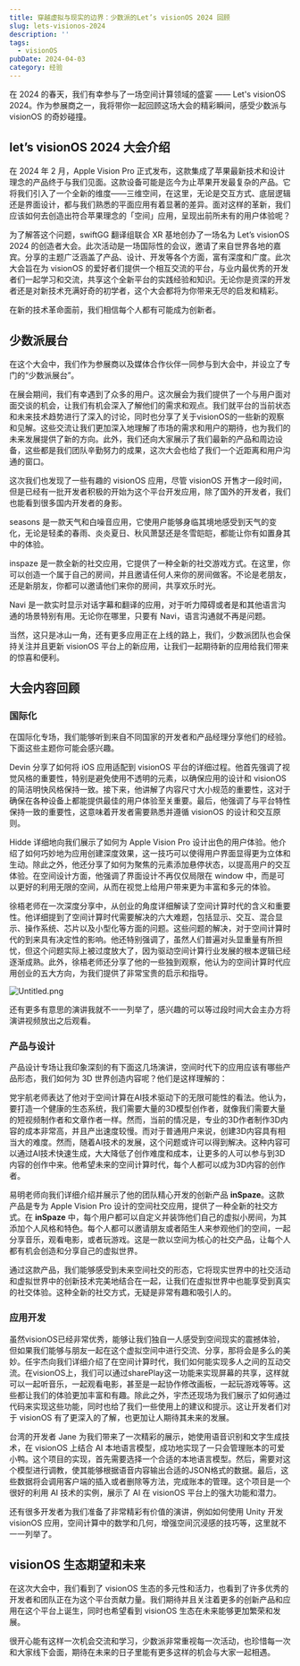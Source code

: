 ```yaml
---
title: 穿越虚拟与现实的边界：少数派的Let’s visionOS 2024 回顾
slug: lets-visionos-2024
description: ''
tags:
  - visionOS
pubDate: 2024-04-03
category: 经验
---
```


在 2024 的春天，我们有幸参与了一场空间计算领域的盛宴 —— Let's visionOS 2024。作为参展商之一，我将带你一起回顾这场大会的精彩瞬间，感受少数派与 visionOS 的奇妙碰撞。


## let’s visionOS 2024 大会介绍


在 2024 年 2 月，Apple Vision Pro 正式发布，这款集成了苹果最新技术和设计理念的产品终于与我们见面。这款设备可能是迄今为止苹果开发最复杂的产品。它将我们引入了一个全新的维度——三维空间，在这里，无论是交互方式、底层逻辑还是界面设计，都与我们熟悉的平面应用有着显著的差异。面对这样的革新，我们应该如何去创造出符合苹果理念的「空间」应用，呈现出前所未有的用户体验呢？


为了解答这个问题，swiftGG 翻译组联合 XR 基地创办了一场名为 Let’s visionOS 2024 的创造者大会。此次活动是一场国际性的会议，邀请了来自世界各地的嘉宾。分享的主题广泛涵盖了产品、设计、开发等各个方面，富有深度和广度。此次大会旨在为 visionOS 的爱好者们提供一个相互交流的平台，与业内最优秀的开发者们一起学习和交流，共享这个全新平台的实践经验和知识。无论你是资深的开发者还是对新技术充满好奇的初学者，这个大会都将为你带来无尽的启发和精彩。


在新的技术革命面前，我们相信每个人都有可能成为创新者。


## 少数派展台


在这个大会中，我们作为参展商以及媒体合作伙伴一同参与到大会中，并设立了专门的“少数派展台”。


在展会期间，我们有幸遇到了众多的用户。这次展会为我们提供了一个与用户面对面交谈的机会，让我们有机会深入了解他们的需求和观点。我们就平台的当前状态和未来技术趋势进行了深入的讨论，同时也分享了关于visionOS的一些新的观察和见解。这些交流让我们更加深入地理解了市场的需求和用户的期待，也为我们的未来发展提供了新的方向。此外，我们还向大家展示了我们最新的产品和周边设备，这些都是我们团队辛勤努力的成果，这次大会也给了我们一个近距离和用户沟通的窗口。


这次我们也发现了一些有趣的 visionOS 应用，尽管 visionOS 开售才一段时间，但是已经有一批开发者积极的开始为这个平台开发应用，除了国外的开发者，我们也能看到很多国内开发者的身影。


seasons 是一款天气和白噪音应用，它使用户能够身临其境地感受到天气的变化，无论是轻柔的春雨、炎炎夏日、秋风萧瑟还是冬雪皑皑，都能让你有如置身其中的体验。


inspaze 是一款全新的社交应用，它提供了一种全新的社交游戏方式。在这里，你可以创造一个属于自己的房间，并且邀请任何人来你的房间做客。不论是老朋友，还是新朋友，你都可以邀请他们来你的房间，共享欢乐时光。


Navi 是一款实时显示对话字幕和翻译的应用，对于听力障碍或者是和其他语言沟通的场景特别有用。无论你在哪里，只要有 Navi，语言沟通就不再是问题。


当然，这只是冰山一角，还有更多应用正在上线的路上，我们，少数派团队也会保持关注并且更新 visionOS 平台上的新应用，让我们一起期待新的应用给我们带来的惊喜和便利。


## 大会内容回顾


### 国际化


在国际化专场，我们能够听到来自不同国家的开发者和产品经理分享他们的经验。下面这些主题你可能会感兴趣。


Devin 分享了如何将 iOS 应用适配到 visionOS 平台的详细过程。他首先强调了视觉风格的重要性，特别是避免使用不透明的元素，以确保应用的设计和 visionOS 的简洁明快风格保持一致。接下来，他讲解了内容尺寸大小规范的重要性，这对于确保在各种设备上都能提供最佳的用户体验至关重要。最后，他强调了与平台特性保持一致的重要性，这意味着开发者需要熟悉并遵循 visionOS 的设计和交互原则。


Hidde 详细地向我们展示了如何为 Apple Vision Pro 设计出色的用户体验。他介绍了如何巧妙地为应用创建深度效果，这一技巧可以使得用户界面显得更为立体和生动。除此之外，他还分享了如何为聚焦的元素添加悬停状态，以提高用户的交互体验。在空间设计方面，他强调了界面设计不再仅仅局限在 window 中，而是可以更好的利用无限的空间，从而在视觉上给用户带来更为丰富和多元的体验。


徐梧老师在一次深度分享中，从创业的角度详细解读了空间计算时代的含义和重要性。他详细提到了空间计算时代需要解决的六大难题，包括显示、交互、混合显示、操作系统、芯片以及小型化等方面的问题。这些问题的解决，对于空间计算时代的到来具有决定性的影响。他还特别强调了，虽然人们普遍对头显重量有所担忧，但这个问题实际上被过度放大了，因为驱动空间计算行业发展的根本逻辑已经逐渐成熟。此外，徐梧老师还分享了他的一些独到观察，他认为的空间计算时代应用创业的五大方向，为我们提供了非常宝贵的启示和指导。


![Untitled.png](https://image.xcanoe.top/blog/e06f85386f385891e30e4ee59a329dd8.png)


还有更多有意思的演讲我就不一一列举了，感兴趣的可以等过段时间大会主办方将演讲视频放出之后观看。


### 产品与设计


产品设计专场让我印象深刻的有下面这几场演讲，空间时代下的应用应该有哪些产品形态，我们如何为 3D 世界创造内容呢？他们是这样理解的：


党宇航老师表达了他对于空间计算在AI技术驱动下的无限可能性的看法。他认为，要打造一个健康的生态系统，我们需要大量的3D模型创作者，就像我们需要大量的短视频制作者和文章作者一样。然而，当前的情况是，专业的3D作者制作3D内容的成本非常高，并且产出速度较慢。而对于普通用户来说，创建3D内容具有相当大的难度。然而，随着AI技术的发展，这个问题或许可以得到解决。这种内容可以通过AI技术快速生成，大大降低了创作难度和成本，让更多的人可以参与到3D内容的创作中来。他希望未来的空间计算时代，每个人都可以成为3D内容的创作者。


易明老师向我们详细介绍并展示了他的团队精心开发的创新产品 **inSpaze**。这款产品是专为 Apple Vision Pro 设计的空间社交应用，提供了一种全新的社交方式。在 **inSpaze** 中，每个用户都可以自定义并装饰他们自己的虚拟小房间，为其添加个人风格和特色。每个人都可以邀请朋友或者陌生人来参观他们的空间，一起分享音乐，观看电影，或者玩游戏。这是一款以空间为核心的社交产品，让每个人都有机会创造和分享自己的虚拟世界。


通过这款产品，我们能够感受到未来空间社交的形态，它将现实世界中的社交活动和虚拟世界中的创新技术完美地结合在一起，让我们在虚拟世界中也能享受到真实的社交体验。这种全新的社交方式，无疑是非常有趣和吸引人的。



### 应用开发


虽然visionOS已经非常优秀，能够让我们独自一人感受到空间现实的震撼体验，但如果我们能够与朋友一起在这个虚拟空间中进行交流、分享，那将会是多么的美妙。任宇杰向我们详细介绍了在空间计算时代，我们如何能实现多人之间的互动交流。在visionOS上，我们可以通过sharePlay这一功能来实现屏幕的共享，这样就可以一起听音乐，一起观看电影，甚至是一起协作修改画板，一起玩游戏等等。这些都让我们的体验更加丰富和有趣。除此之外，宇杰还现场为我们展示了如何通过代码来实现这些功能，同时也给了我们一些使用上的建议和提示。这让开发者们对于 visionOS 有了更深入的了解，也更加让人期待其未来的发展。


台湾的开发者 Jane 为我们带来了一次精彩的展示，她使用语音识别和文字生成技术，在 visionOS 上结合 AI 本地语言模型，成功地实现了一只会管理账本的可爱小鸭。这个项目的实现，首先需要选择一个合适的本地语言模型。然后，需要对这个模型进行调教，使其能够根据语音内容输出合适的JSON格式的数据。最后，这些数据将会调用客户端的插入或者删除等方法，完成账本的管理。这个项目是一个很好的利用 AI 技术的实例，展示了 AI 在 visionOS 平台上的强大功能和潜力。


还有很多开发者为我们准备了非常精彩有价值的演讲，例如如何使用 Unity 开发 visionOS 应用，空间计算中的数学和几何，增强空间沉浸感的技巧等，这里就不一一列举了。


## visionOS 生态期望和未来


在这次大会中，我们看到了 visionOS 生态的多元性和活力，也看到了许多优秀的开发者和团队正在为这个平台贡献力量。我们期待并且关注着更多的创新产品和应用在这个平台上诞生，同时也希望看到 visionOS 生态在未来能够更加繁荣和发展。


很开心能有这样一次机会交流和学习，少数派非常重视每一次活动，也珍惜每一次和大家线下会面，期待在未来的日子里能有更多这样的机会与大家一起相遇。

